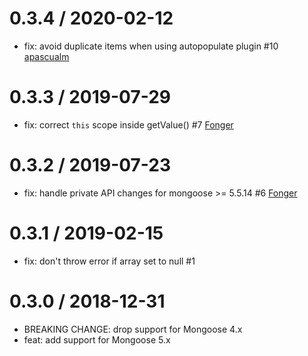 0.3.4 / 2020-02-12
==================
 * fix: avoid duplicate items when using autopopulate plugin #10 [apascualm](https://github.com/apascualm)

0.3.3 / 2019-07-29
==================
 * fix: correct `this` scope inside getValue() #7 [Fonger](https://github.com/Fonger)

0.3.2 / 2019-07-23
==================
 * fix: handle private API changes for mongoose >= 5.5.14 #6 [Fonger](https://github.com/Fonger)

0.3.1 / 2019-02-15
==================
 * fix: don't throw error if array set to null #1

0.3.0 / 2018-12-31
==================
 * BREAKING CHANGE: drop support for Mongoose 4.x
 * feat: add support for Mongoose 5.x
